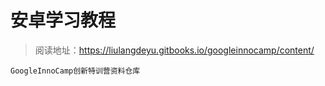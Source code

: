# 安卓学习教程


>阅读地址：https://liulangdeyu.gitbooks.io/googleinnocamp/content/


```
GoogleInnoCamp创新特训营资料仓库
```

